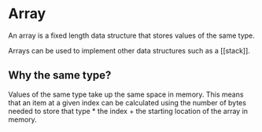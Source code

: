 # Array
An array is a fixed length data structure that stores values of the same type.

Arrays can be used to implement other data structures such as a [[stack]].

## Why the same type?

Values of the same type take up the same space in memory. This means that an item
at a given index can be calculated using the number of bytes needed to store that 
type * the index + the starting location of the array in memory.

